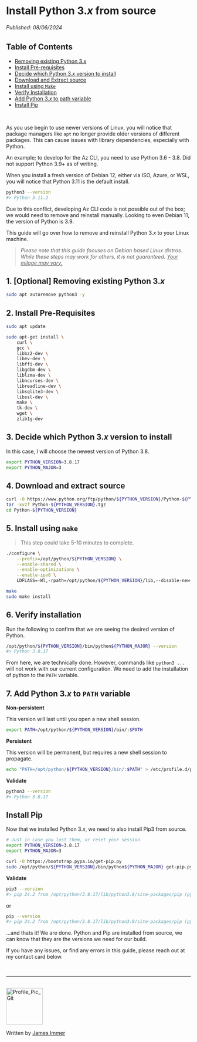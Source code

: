 # Install Python 3.*x* from source

###### *Published: 08/06/2024*

## Table of Contents
- [Removing existing Python 3.*x*](#1-optional-removing-existing-python-3xremoving-existing-python-3x)
- [Install Pre-requisites](#2-install-pre-requisites)
- [Decide which Python 3.*x* version to install](#3-decide-which-python-3x-version-to-install)
- [Download and Extract source](#4-download-and-extract-source)
- [Install using `Make`](#5-install-using-make)
- [Verify Installation](#6-verify-installation)
- [Add Python 3.*x* to path variable](#7-add-python-3x-to-path-variable)
- [Install Pip](#install-pip)

<br>

As you use begin to use newer versions of Linux, you will notice that package managers like `apt` no longer provide older versions of different packages. This can cause issues with library dependencies, especially with Python.

An example; to develop for the Az CLI, you need to use Python 3.6 - 3.8. Did not support Python 3.9+ as of writing. 

When you install a fresh version of Debian 12, either via ISO, Azure, or WSL, you will notice that Python 3.11 is the default install.

```bash
python3 --version
#> Python 3.11.2
```

Due to this conflict, developing Az CLI code is not possible out of the box; we would need to remove and reinstall manually. Looking to even Debian 11, the version of Python is 3.9.

This guide will go over how to remove and reinstall Python 3.*x* to your Linux machine.

> *Please note that this guide focuses on Debian based Linux distros. While these steps may work for others, it is not guaranteed. <u>Your milage may vary.</u>*


## 1. [Optional] Removing existing Python 3.*x*
```bash
sudo apt autoremove python3 -y
```

## 2. Install Pre-Requisites
```bash
sudo apt update

sudo apt-get install \
    curl \
    gcc \
    libbz2-dev \
    libev-dev \
    libffi-dev \
    libgdbm-dev \
    liblzma-dev \
    libncurses-dev \
    libreadline-dev \
    libsqlite3-dev \
    libssl-dev \
    make \
    tk-dev \
    wget \
    zlib1g-dev
```

## 3. Decide which Python 3.*x* version to install
In this case, I will choose the newest version of Python 3.8.

```bash
export PYTHON_VERSION=3.8.17
export PYTHON_MAJOR=3
```

## 4. Download and extract source
```bash
curl -O https://www.python.org/ftp/python/${PYTHON_VERSION}/Python-${PYTHON_VERSION}.tgz
tar -xvzf Python-${PYTHON_VERSION}.tgz
cd Python-${PYTHON_VERSION}
```

## 5. Install using `make`
> This step could take 5-10 minutes to complete.

```bash
./configure \
    --prefix=/opt/python/${PYTHON_VERSION} \
    --enable-shared \
    --enable-optimizations \
    --enable-ipv6 \
    LDFLAGS=-Wl,-rpath=/opt/python/${PYTHON_VERSION}/lib,--disable-new-dtags

make
sudo make install
```


## 6. Verify installation
Run the following to confirm that we are seeing the desired version of Python.
```bash
/opt/python/${PYTHON_VERSION}/bin/python${PYTHON_MAJOR} --version
#> Python 3.8.17
```

From here, we are technically done. However, commands like `python3 ...` will not work with our current configuration. We need to add the installation of python to the `PATH` variable.


## 7. Add Python 3.*x* to `PATH` variable

**Non-persistent**

This version will last until you open a new shell session.

```bash
export PATH=/opt/python/${PYTHON_VERSION}/bin/:$PATH
```

**Persistent**

This version will be permanent, but requires a new shell session to propagate.

```bash
echo "PATH=/opt/python/${PYTHON_VERSION}/bin/:$PATH" > /etc/profile.d/python.sh
```

**Validate**
```bash
python3 --version
#> Python 3.8.17
```

## Install Pip
Now that we installed Python 3.*x*, we need to also install Pip3 from source.
```bash
# Just in case you lost them, or reset your session
export PYTHON_VERSION=3.8.17
export PYTHON_MAJOR=3

curl -O https://bootstrap.pypa.io/get-pip.py
sudo /opt/python/${PYTHON_VERSION}/bin/python${PYTHON_MAJOR} get-pip.py
```

**Validate**
```bash
pip3 --version
#> pip 24.2 from /opt/python/3.8.17/lib/python3.8/site-packages/pip (python 3.8)
```
or

```bash
pip --version
#> pip 24.2 from /opt/python/3.8.17/lib/python3.8/site-packages/pip (python 3.8)
```

...and thats it! We are done. Python and Pip are installed from source, we can know that they are the versions we need for our build.

If you have any issues, or find any errors in this guide, please reach out at my contact card below.

<br>

---

<br>

<img src="https://avatars.githubusercontent.com/u/77898354?v=4" alt="Profile_Pic_Git" width="100" height="100"/>

Written by [James Immer](../profile.md)